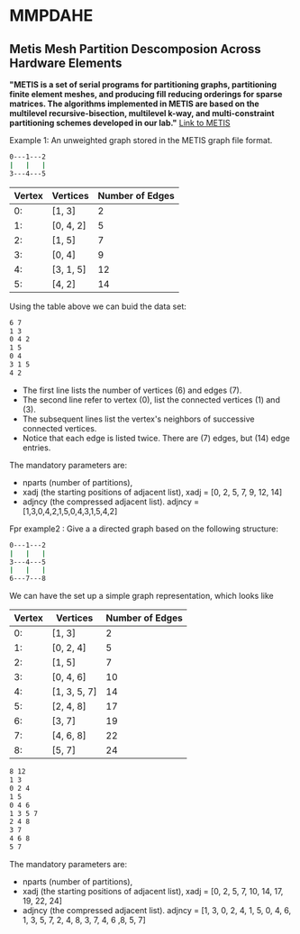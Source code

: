 # MMPDAHE
## Metis Mesh Partition Descomposion Across Hardware Elements

**"METIS is a set of serial programs for partitioning graphs, partitioning finite element meshes, and producing fill reducing orderings for sparse matrices. The algorithms implemented in METIS are based on the multilevel recursive-bisection, multilevel k-way, and multi-constraint partitioning schemes developed in our lab."** [Link to METIS](http://glaros.dtc.umn.edu/gkhome/metis/metis/overview)

Example 1: An unweighted graph stored in the METIS graph file format.

```sh
0---1---2
|   |   |
3---4---5
```

| Vertex |  Vertices   | Number of Edges  |  
| ------ |   ------    |     ------       |
|  0:    |   [1, 3]    |      2           |
|  1:    |   [0, 4, 2] |      5           |
|  2:    |   [1, 5]    |      7           |
|  3:    |   [0, 4]    |      9           |
|  4:    |   [3, 1, 5] |      12          |
|  5:    |   [4, 2]    |      14          |  

Using the table above we can buid the data set: 
```sh
6 7
1 3
0 4 2
1 5
0 4
3 1 5
4 2
```
- The first line lists  the number of vertices (6) and edges (7).
- The second line refer to vertex (0), list the connected vertices (1) and (3).
- The subsequent lines list the vertex's neighbors of successive connected vertices.
- Notice that each edge is listed twice. There are (7) edges, but (14) edge entries.

The mandatory parameters are:
- nparts (number of partitions), 
- xadj (the starting positions of adjacent list),
  xadj = [0, 2, 5, 7, 9, 12, 14]
- adjncy (the compressed adjacent list).
  adjncy = [1,3,0,4,2,1,5,0,4,3,1,5,4,2]

Fpr example2 : Give a a directed graph based on the following structure:
```sh
0---1---2
|   |   |
3---4---5
|   |   |
6---7---8
```
We can have the set up a simple graph representation, which looks like

| Vertex |  Vertices   | Number of Edges  |  
| ------ |   ------    |     ------       |
  0:     | [1, 3]      |     2            |
| 1:     | [0, 2, 4]   |     5            |
| 2:     | [1, 5]      |     7            |
| 3:     | [0, 4, 6]   |     10           |
| 4:     | [1, 3, 5, 7]|     14           |
| 5:     | [2, 4, 8]   |     17           |
| 6:     | [3, 7]      |     19           |
| 7:     | [4, 6, 8]   |     22           |
| 8:     | [5, 7]      |     24           |

```sh
8 12
1 3
0 2 4
1 5
0 4 6
1 3 5 7
2 4 8
3 7
4 6 8
5 7
```
The mandatory parameters are:
- nparts (number of partitions), 
- xadj (the starting positions of adjacent list),
  xadj = [0, 2, 5, 7, 10, 14, 17, 19, 22, 24]
- adjncy (the compressed adjacent list).
  adjncy = [1, 3, 0, 2, 4, 1, 5, 0, 4, 6, 1, 3, 5, 7, 2, 4, 8, 3, 7, 4, 6 ,8, 5, 7]
